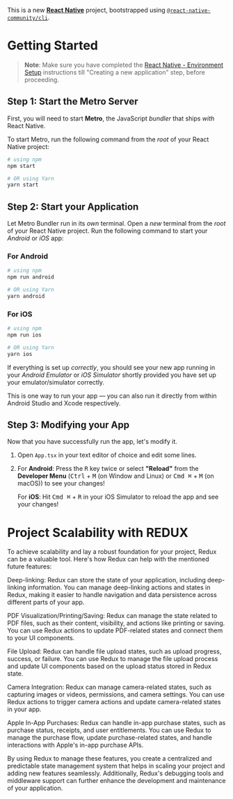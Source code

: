 This is a new [**React Native**](https://reactnative.dev) project, bootstrapped using [`@react-native-community/cli`](https://github.com/react-native-community/cli).

# Getting Started

>**Note**: Make sure you have completed the [React Native - Environment Setup](https://reactnative.dev/docs/environment-setup) instructions till "Creating a new application" step, before proceeding.

## Step 1: Start the Metro Server

First, you will need to start **Metro**, the JavaScript _bundler_ that ships _with_ React Native.

To start Metro, run the following command from the _root_ of your React Native project:

```bash
# using npm
npm start

# OR using Yarn
yarn start
```

## Step 2: Start your Application

Let Metro Bundler run in its _own_ terminal. Open a _new_ terminal from the _root_ of your React Native project. Run the following command to start your _Android_ or _iOS_ app:

### For Android

```bash
# using npm
npm run android

# OR using Yarn
yarn android
```

### For iOS

```bash
# using npm
npm run ios

# OR using Yarn
yarn ios
```

If everything is set up _correctly_, you should see your new app running in your _Android Emulator_ or _iOS Simulator_ shortly provided you have set up your emulator/simulator correctly.

This is one way to run your app — you can also run it directly from within Android Studio and Xcode respectively.

## Step 3: Modifying your App

Now that you have successfully run the app, let's modify it.

1. Open `App.tsx` in your text editor of choice and edit some lines.
2. For **Android**: Press the <kbd>R</kbd> key twice or select **"Reload"** from the **Developer Menu** (<kbd>Ctrl</kbd> + <kbd>M</kbd> (on Window and Linux) or <kbd>Cmd ⌘</kbd> + <kbd>M</kbd> (on macOS)) to see your changes!

   For **iOS**: Hit <kbd>Cmd ⌘</kbd> + <kbd>R</kbd> in your iOS Simulator to reload the app and see your changes!


# Project Scalability with REDUX

To achieve scalability and lay a robust foundation for your project, Redux can be a valuable tool. Here's how Redux can help with the mentioned future features:

Deep-linking: Redux can store the state of your application, including deep-linking information. You can manage deep-linking actions and states in Redux, making it easier to handle navigation and data persistence across different parts of your app.

PDF Visualization/Printing/Saving: Redux can manage the state related to PDF files, such as their content, visibility, and actions like printing or saving. You can use Redux actions to update PDF-related states and connect them to your UI components.

File Upload: Redux can handle file upload states, such as upload progress, success, or failure. You can use Redux to manage the file upload process and update UI components based on the upload status stored in Redux state.

Camera Integration: Redux can manage camera-related states, such as capturing images or videos, permissions, and camera settings. You can use Redux actions to trigger camera actions and update camera-related states in your app.

Apple In-App Purchases: Redux can handle in-app purchase states, such as purchase status, receipts, and user entitlements. You can use Redux to manage the purchase flow, update purchase-related states, and handle interactions with Apple's in-app purchase APIs.

By using Redux to manage these features, you create a centralized and predictable state management system that helps in scaling your project and adding new features seamlessly. Additionally, Redux's debugging tools and middleware support can further enhance the development and maintenance of your application.
